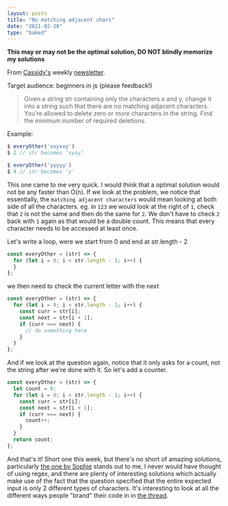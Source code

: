 ```yaml
---
layout: posts
title: "No matching adjacent chars"
date: "2021-02-28"
type: "baked"
---
```


**This may or may not be the optimal solution, DO NOT blindly memorize my solutions**

From [Cassidy's](https://twitter.com/cassidoo) weekly [newsletter](https://buttondown.email/cassidoo/archive/2c66408b-dffb-4767-b754-0aad2d289226).

Target audience: beginners in js (please feedback!)

> Given a string str containing only the characters x and y, change it into a string such that there are no matching adjacent characters. You’re allowed to delete zero or more characters in the string. Find the minimum number of required deletions.

Example:
```js
$ everyOther('xxyxxy')
$ 2 // str becomes ‘xyxy’

$ everyOther('yyyyy')
$ 4 // str becomes ‘y’
```

This one came to me very quick. I would think that a optimal solution would not be any faster than O(n). If we look at the problem, we notice that essentially, the `matching adjacent characters` would mean looking at both side of all the characters. eg. in `123` we would look at the right of `1`, check that `2` is not the same and then do the same for `2`. We don't have to check `2` back with `1` again as that would be a double count. This means that every character needs to be accessed at least once.

Let's write a loop, were we start from 0 and end at str.length - 2

```js
const everyOther = (str) => {
  for (let i = 0; i < str.length - 1; i++) {
  }
};
```

we then need to check the current letter with the next

```js
const everyOther = (str) => {
  for (let i = 0; i < str.length - 1; i++) {
    const curr = str[i];
    const next = str[i + 1];
    if (curr === next) {
      // do something here
    }
  }
};
```

And if we look at the question again, notice that it only asks for a count, not the string after we're done with it. So let's add a counter.

```js
const everyOther = (str) => {
  let count = 0;
  for (let i = 0; i < str.length - 1; i++) {
    const curr = str[i];
    const next = str[i + 1];
    if (curr === next) {
      count++;
    }
  }
  return count;
};
```

And that's it! Short one this week, but there's no short of amazing solutions, particularly [the one by Sophie](https://twitter.com/sophiebits/status/1363939556119048192) stands out to me, I never would have thought of using regex, and there are plenty of interesting solutions which actually make use of the fact that the question specified that the entire expected input is only 2 different types of characters. It's interesting to look at all the different ways people "brand" their code in in [the thread](https://twitter.com/cassidoo/status/1363745457361592320). 
